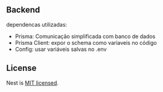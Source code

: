 ## Backend

dependencas utilizadas:

-   Prisma: Comunicação simplificada com banco de dados
-   Prisma Client: expor o schema como variaveis no código
-   Config: usar variáveis salvas no .env

## License

Nest is [MIT licensed](LICENSE).
